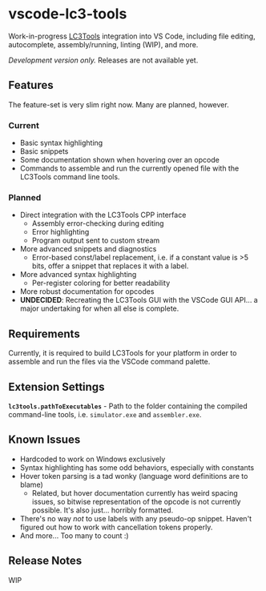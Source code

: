 # vscode-lc3-tools

Work-in-progress [LC3Tools](https://github.com/chiragsakhuja/lc3tools/tree/master) integration into VS Code, including file editing, autocomplete, assembly/running, linting (WIP), and more.

*Development version only.* Releases are not available yet.

## Features

The feature-set is very slim right now. Many are planned, however.

### Current
- Basic syntax highlighting
- Basic snippets
- Some documentation shown when hovering over an opcode
- Commands to assemble and run the currently opened file with the LC3Tools command line tools.

### Planned

- Direct integration with the LC3Tools CPP interface
  - Assembly error-checking during editing
  - Error highlighting
  - Program output sent to custom stream 
- More advanced snippets and diagnostics
  - Error-based const/label replacement, i.e. if a constant value is >5 bits, offer a snippet that replaces it with a label.
- More advanced syntax highlighting
  - Per-register coloring for better readability
- More robust documentation for opcodes
- **UNDECIDED**: Recreating the LC3Tools GUI with the VSCode GUI API... a major undertaking for when all else is complete.
## Requirements

Currently, it is required to build LC3Tools for your platform in order to assemble and run the files via the VSCode command palette. 

## Extension Settings

**`lc3tools.pathToExecutables`** - Path to the folder containing the compiled command-line tools, i.e. `simulator.exe` and `assembler.exe`. 

## Known Issues

- Hardcoded to work on Windows exclusively
- Syntax highlighting has some odd behaviors, especially with constants
- Hover token parsing is a tad wonky (language word definitions are to blame)
  - Related, but hover documentation currently has weird spacing issues, so bitwise representation of the opcode is not currently possible. It's also just... horribly formatted.
- There's no way *not* to use labels with any pseudo-op snippet. Haven't figured out how to work with cancellation tokens properly. 
- And more... Too many to count :)

## Release Notes

WIP